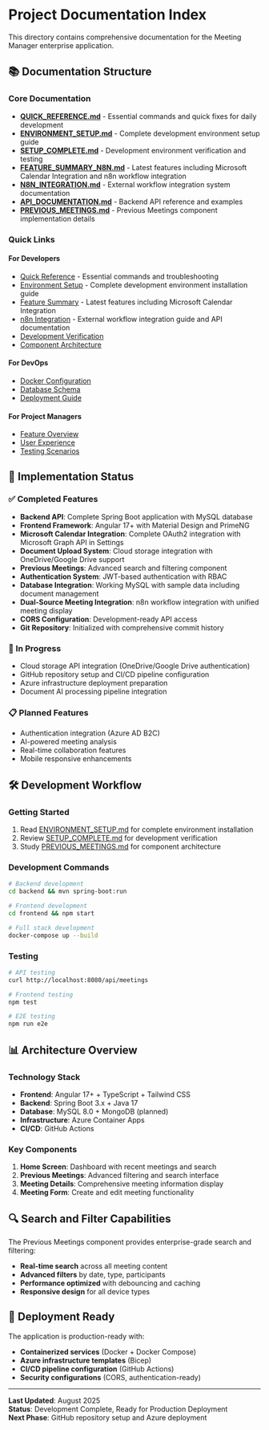 # Project Documentation Index

This directory contains comprehensive documentation for the Meeting Manager enterprise application.

## 📚 Documentation Structure

### Core Documentation

- **[QUICK_REFERENCE.md](./QUICK_REFERENCE.md)** - Essential commands and quick fixes for daily development
- **[ENVIRONMENT_SETUP.md](./ENVIRONMENT_SETUP.md)** - Complete development environment setup guide
- **[SETUP_COMPLETE.md](./SETUP_COMPLETE.md)** - Development environment verification and testing
- **[FEATURE_SUMMARY_N8N.md](./FEATURE_SUMMARY_N8N.md)** - Latest features including Microsoft Calendar Integration and n8n workflow integration
- **[N8N_INTEGRATION.md](./N8N_INTEGRATION.md)** - External workflow integration system documentation
- **[API_DOCUMENTATION.md](./API_DOCUMENTATION.md)** - Backend API reference and examples
- **[PREVIOUS_MEETINGS.md](./PREVIOUS_MEETINGS.md)** - Previous Meetings component implementation details

### Quick Links

#### For Developers

- [Quick Reference](./QUICK_REFERENCE.md) - Essential commands and troubleshooting
- [Environment Setup](./ENVIRONMENT_SETUP.md) - Complete development environment installation guide
- [Feature Summary](./FEATURE_SUMMARY_N8N.md) - Latest features including Microsoft Calendar Integration
- [n8n Integration](./N8N_INTEGRATION.md) - External workflow integration guide and API documentation
- [Development Verification](./SETUP_COMPLETE.md#development-environment-ready--working)
- [Component Architecture](./PREVIOUS_MEETINGS.md#architecture)

#### For DevOps
- [Docker Configuration](./SETUP_COMPLETE.md#development-commands)
- [Database Schema](./API_DOCUMENTATION.md#database-schema)
- [Deployment Guide](../README.md#azure-deployment)

#### For Project Managers
- [Feature Overview](./PREVIOUS_MEETINGS.md#features)
- [User Experience](./PREVIOUS_MEETINGS.md#user-experience)
- [Testing Scenarios](./PREVIOUS_MEETINGS.md#testing-scenarios)

## 🎯 Implementation Status

### ✅ Completed Features
- **Backend API**: Complete Spring Boot application with MySQL database
- **Frontend Framework**: Angular 17+ with Material Design and PrimeNG
- **Microsoft Calendar Integration**: Complete OAuth2 integration with Microsoft Graph API in Settings
- **Document Upload System**: Cloud storage integration with OneDrive/Google Drive support
- **Previous Meetings**: Advanced search and filtering component
- **Authentication System**: JWT-based authentication with RBAC
- **Database Integration**: Working MySQL with sample data including document management
- **Dual-Source Meeting Integration**: n8n workflow integration with unified meeting display
- **CORS Configuration**: Development-ready API access
- **Git Repository**: Initialized with comprehensive commit history

### 🚧 In Progress
- Cloud storage API integration (OneDrive/Google Drive authentication)
- GitHub repository setup and CI/CD pipeline configuration
- Azure infrastructure deployment preparation
- Document AI processing pipeline integration

### 📋 Planned Features
- Authentication integration (Azure AD B2C)
- AI-powered meeting analysis
- Real-time collaboration features
- Mobile responsive enhancements

## 🛠 Development Workflow

### Getting Started

1. Read [ENVIRONMENT_SETUP.md](./ENVIRONMENT_SETUP.md) for complete environment installation
2. Review [SETUP_COMPLETE.md](./SETUP_COMPLETE.md) for development verification
3. Study [PREVIOUS_MEETINGS.md](./PREVIOUS_MEETINGS.md) for component architecture

### Development Commands
```bash
# Backend development
cd backend && mvn spring-boot:run

# Frontend development  
cd frontend && npm start

# Full stack development
docker-compose up --build
```

### Testing
```bash
# API testing
curl http://localhost:8080/api/meetings

# Frontend testing
npm test

# E2E testing
npm run e2e
```

## 📊 Architecture Overview

### Technology Stack
- **Frontend**: Angular 17+ + TypeScript + Tailwind CSS
- **Backend**: Spring Boot 3.x + Java 17
- **Database**: MySQL 8.0 + MongoDB (planned)
- **Infrastructure**: Azure Container Apps
- **CI/CD**: GitHub Actions

### Key Components
1. **Home Screen**: Dashboard with recent meetings and search
2. **Previous Meetings**: Advanced filtering and search interface  
3. **Meeting Details**: Comprehensive meeting information display
4. **Meeting Form**: Create and edit meeting functionality

## 🔍 Search and Filter Capabilities

The Previous Meetings component provides enterprise-grade search and filtering:

- **Real-time search** across all meeting content
- **Advanced filters** by date, type, participants  
- **Performance optimized** with debouncing and caching
- **Responsive design** for all device types

## 🚀 Deployment Ready

The application is production-ready with:
- **Containerized services** (Docker + Docker Compose)
- **Azure infrastructure templates** (Bicep)
- **CI/CD pipeline configuration** (GitHub Actions)
- **Security configurations** (CORS, authentication-ready)

---

**Last Updated**: August 2025  
**Status**: Development Complete, Ready for Production Deployment  
**Next Phase**: GitHub repository setup and Azure deployment
